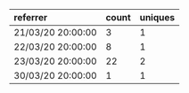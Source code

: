 | referrer          | count | uniques |
| :---------------- | :---- | :------ |
| 21/03/20 20:00:00 | 3     | 1       |
| 22/03/20 20:00:00 | 8     | 1       |
| 23/03/20 20:00:00 | 22    | 2       |
| 30/03/20 20:00:00 | 1     | 1       |